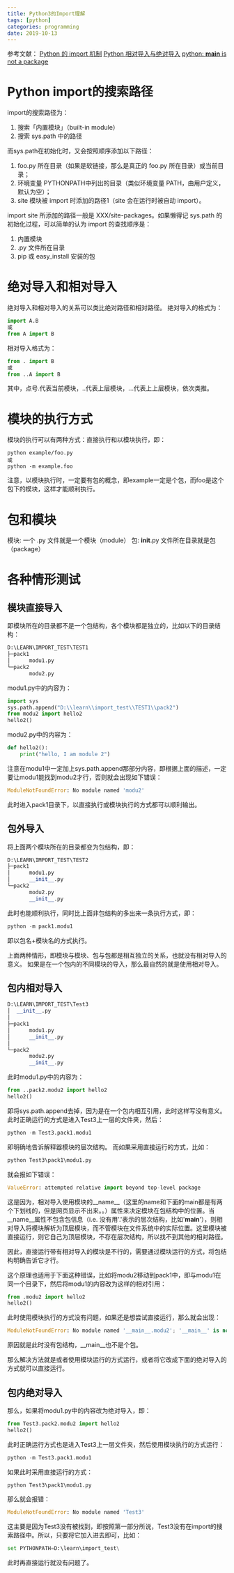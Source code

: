 ```yaml
---
title: Python3的Import理解
tags: [python]
categories: programming
date: 2019-10-13
---
```


参考文献：
[Python 的 import 机制](https://loggerhead.me/posts/python-de-import-ji-zhi.html)
[Python 相对导入与绝对导入](http://blog.konghy.cn/2016/07/21/python-import-relative-and-absolute/)
[python: __main__ is not a package](https://blog.csdn.net/junbujianwpl/article/details/79324814)

# Python import的搜索路径
import的搜索路径为：
1. 搜索「内置模块」（built-in module）
2. 搜索 sys.path 中的路径

而sys.path在初始化时，又会按照顺序添加以下路径：
1. foo.py 所在目录（如果是软链接，那么是真正的 foo.py 所在目录）或当前目录；
2. 环境变量 PYTHONPATH中列出的目录（类似环境变量 PATH，由用户定义，默认为空）；
3. site 模块被 import 时添加的路径1（site 会在运行时被自动 import）。

import site 所添加的路径一般是 XXX/site-packages。如果懒得记 sys.path 的初始化过程，可以简单的认为 import 的查找顺序是：
1. 内置模块
2. .py 文件所在目录
3. pip 或 easy_install 安装的包

# 绝对导入和相对导入
绝对导入和相对导入的关系可以类比绝对路径和相对路径。
绝对导入的格式为：
```python
import A.B
或
from A import B
```
相对导入格式为：
```python
from . import B
或
from ..A import B
```
其中，点号.代表当前模块，..代表上层模块，...代表上上层模块，依次类推。
 
# 模块的执行方式
模块的执行可以有两种方式：直接执行和以模块执行，即：
```
python example/foo.py
或
python -m example.foo
```
注意，以模块执行时，一定要有包的概念，即example一定是个包，而foo是这个包下的模块，这样才能顺利执行。

# 包和模块
模块: 一个 .py 文件就是一个模块（module）
包: __init__.py 文件所在目录就是包（package）

# 各种情形测试
## 模块直接导入
即模块所在的目录都不是一个包结构，各个模块都是独立的，比如以下的目录结构：
```python
D:\LEARN\IMPORT_TEST\TEST1
├─pack1
│      modu1.py
└─pack2
       modu2.py
```
modu1.py中的内容为：
```python
import sys
sys.path.append("D:\\learn\\import_test\\TEST1\\pack2")
from modu2 import hello2
hello2()
```
modu2.py中的内容为：
```python
def hello2():
    print("hello, I am module 2")
```
注意在modu1中一定加上sys.path.append那部分内容，即根据上面的描述，一定要让modu1能找到modu2才行，否则就会出现如下错误：
```python
ModuleNotFoundError: No module named 'modu2'
```
此时进入pack1目录下，以直接执行或模块执行的方式都可以顺利输出。

## 包外导入
将上面两个模块所在的目录都变为包结构，即：
```python
D:\LEARN\IMPORT_TEST\TEST2
├─pack1
│      modu1.py
│      __init__.py
└─pack2
       modu2.py
       __init__.py
```
此时也能顺利执行，同时比上面非包结构的多出来一条执行方式，即：
```python
python -m pack1.modu1
```
即以包名+模块名的方式执行。

上面两种情形，即模块与模块、包与包都是相互独立的关系，也就没有相对导入的意义。
如果是在一个包内的不同模块的导入，那么最自然的就是使用相对导入。

## 包内相对导入
```python
D:\LEARN\IMPORT_TEST\Test3
│  __init__.py
│
├─pack1
│      modu1.py
│      __init__.py
│
└─pack2
       modu2.py
       __init__.py
```
此时modu1.py中的内容为：
```python
from ..pack2.modu2 import hello2
hello2()
```
即将sys.path.append去掉，因为是在一个包内相互引用，此时这样写没有意义。
此时正确运行的方式是进入Test3上一层的文件夹，然后：
```python
python -m Test3.pack1.modu1
```
即明确地告诉解释器模块的层次结构。
而如果采用直接运行的方式，比如：
```python
python Test3\pack1\modu1.py
```
就会报如下错误：
```python
ValueError: attempted relative import beyond top-level package
```
这是因为，相对导入使用模块的__name__（这里的name和下面的main都是有两个下划线的，但是网页显示不出来。。）属性来决定模块在包结构中的位置。当__name__属性不包含包信息（i.e. 没有用'.'表示的层次结构，比如'__main__'），则相对导入将模块解析为顶层模块，而不管模块在文件系统中的实际位置。这里模块被直接运行，则它自己为顶层模块，不存在层次结构，所以找不到其他的相对路径。

因此，直接运行带有相对导入的模块是不行的，需要通过模块运行的方式，将包结构明确告诉它才行。

这个原理也适用于下面这种错误，比如将modu2移动到pack1中，即与modu1在同一个目录下，然后将modu1的内容改为这样的相对引用：
```python
from .modu2 import hello2
hello2()
```
此时使用模块执行的方式没有问题，如果还是想尝试直接运行，那么就会出现：
```python
ModuleNotFoundError: No module named '__main__.modu2'; '__main__' is not a package
```
原因就是此时没有包结构，__main__也不是个包。

那么解决方法就是或者使用模块运行的方式运行，或者将它改成下面的绝对导入的方式就可以直接运行。

## 包内绝对导入
那么，如果将modu1.py中的内容改为绝对导入，即：
```python
from Test3.pack2.modu2 import hello2
hello2()
```
此时正确运行方式也是进入Test3上一层文件夹，然后使用模块执行的方式运行：
```python
python -m Test3.pack1.modu1
```

如果此时采用直接运行的方式：
```python
python Test3\pack1\modu1.py
```
那么就会报错：
```python
ModuleNotFoundError: No module named 'Test3'
```
这主要是因为Test3没有被找到，即按照第一部分所说，Test3没有在import的搜索路径中。所以，只要将它加入进去即可，比如：
```python
set PYTHONPATH=D:\learn\import_test\
```
此时再直接运行就没有问题了。
